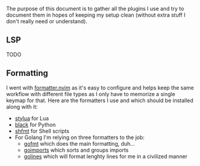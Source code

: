 The purpose of this document is to gather all the plugins I use and try to
document them in hopes of keeping my setup clean (without extra stuff I don't
really need or understand).

## LSP

TODO

## Formatting

I went with [formatter.nvim](https://github.com/mhartington/formatter.nvim) as
it's easy to configure and helps keep the same workflow with different file
types as I only have to memorize a single keymap for that.
Here are the formatters I use and which should be installed along with it:

- [stylua](https://github.com/johnnymorganz/stylua) for Lua
- [black](https://github.com/psf/black) for Python
- [shfmt](https://github.com/mvdan/sh) for Shell scripts
- For Golang I'm relying on three formatters to the job:
  - [gofmt](https://pkg.go.dev/cmd/gofmt) which does the main formatting, duh...
  - [goimports](https://pkg.go.dev/golang.org/x/tools/cmd/goimports) which sorts
    and groups imports
  - [golines](https://github.com/segmentio/golines) which will format lenghty
    lines for me in a civilized manner
